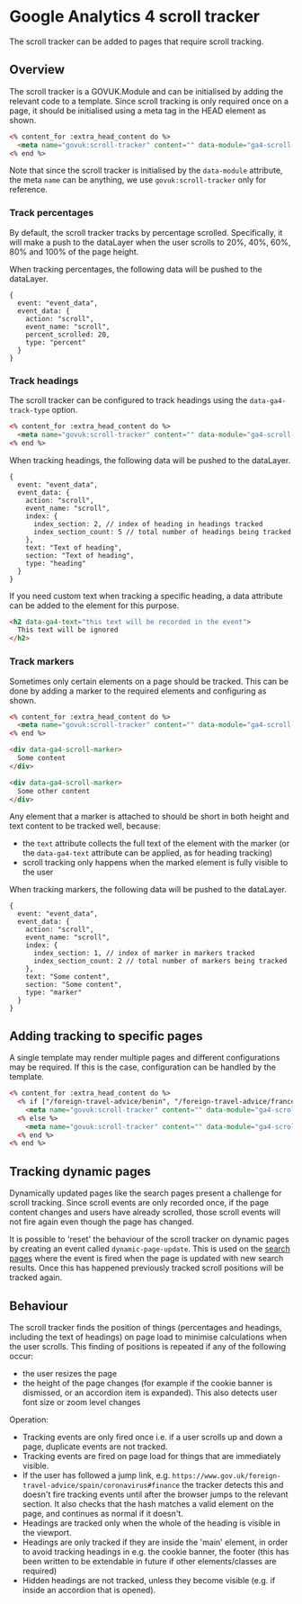 # Google Analytics 4 scroll tracker

The scroll tracker can be added to pages that require scroll tracking.

## Overview

The scroll tracker is a GOVUK.Module and can be initialised by adding the relevant code to a template. Since scroll tracking is only required once on a page, it should be initialised using a meta tag in the HEAD element as shown.

```html
<% content_for :extra_head_content do %>
  <meta name="govuk:scroll-tracker" content="" data-module="ga4-scroll-tracker"/>
<% end %>
```

Note that since the scroll tracker is initialised by the `data-module` attribute, the meta `name` can be anything, we use `govuk:scroll-tracker` only for reference.

### Track percentages

By default, the scroll tracker tracks by percentage scrolled. Specifically, it will make a push to the dataLayer when the user scrolls to 20%, 40%, 60%, 80% and 100% of the page height.

When tracking percentages, the following data will be pushed to the dataLayer.

```
{
  event: "event_data",
  event_data: {
    action: "scroll",
    event_name: "scroll",
    percent_scrolled: 20,
    type: "percent"
  }
}
```

### Track headings

The scroll tracker can be configured to track headings using the `data-ga4-track-type` option.

```html
<% content_for :extra_head_content do %>
  <meta name="govuk:scroll-tracker" content="" data-module="ga4-scroll-tracker" data-ga4-track-type="headings"/>
<% end %>
```

When tracking headings, the following data will be pushed to the dataLayer.

```
{
  event: "event_data",
  event_data: {
    action: "scroll",
    event_name: "scroll",
    index: {
      index_section: 2, // index of heading in headings tracked
      index_section_count: 5 // total number of headings being tracked
    },
    text: "Text of heading",
    section: "Text of heading",
    type: "heading"
  }
}
```

If you need custom text when tracking a specific heading, a data attribute can be added to the element for this purpose.

```HTML
<h2 data-ga4-text="this text will be recorded in the event">
  This text will be ignored
</h2>
```

### Track markers

Sometimes only certain elements on a page should be tracked. This can be done by adding a marker to the required elements and configuring as shown.

```html
<% content_for :extra_head_content do %>
  <meta name="govuk:scroll-tracker" content="" data-module="ga4-scroll-tracker" data-ga4-track-type="markers"/>
<% end %>

<div data-ga4-scroll-marker>
  Some content
</div>

<div data-ga4-scroll-marker>
  Some other content
</div>
```

Any element that a marker is attached to should be short in both height and text content to be tracked well, because:

- the `text` attribute collects the full text of the element with the marker (or the `data-ga4-text` attribute can be applied, as for heading tracking)
- scroll tracking only happens when the marked element is fully visible to the user

When tracking markers, the following data will be pushed to the dataLayer.

```
{
  event: "event_data",
  event_data: {
    action: "scroll",
    event_name: "scroll",
    index: {
      index_section: 1, // index of marker in markers tracked
      index_section_count: 2 // total number of markers being tracked
    },
    text: "Some content",
    section: "Some content",
    type: "marker"
  }
}
```

## Adding tracking to specific pages

A single template may render multiple pages and different configurations may be required. If this is the case, configuration can be handled by the template.

```html
<% content_for :extra_head_content do %>
  <% if ["/foreign-travel-advice/benin", "/foreign-travel-advice/france"].include?(content_item.base_path) %>
    <meta name="govuk:scroll-tracker" content="" data-module="ga4-scroll-tracker" data-ga4-track-type="headings" data-track-headings="['Summary']"/>
  <% else %>
    <meta name="govuk:scroll-tracker" content="" data-module="ga4-scroll-tracker"/>
  <% end %>
<% end %>
```

## Tracking dynamic pages

Dynamically updated pages like the search pages present a challenge for scroll tracking. Since scroll events are only recorded once, if the page content changes and users have already scrolled, those scroll events will not fire again even though the page has changed.

It is possible to 'reset' the behaviour of the scroll tracker on dynamic pages by creating an event called `dynamic-page-update`. This is used on the [search pages](https://github.com/alphagov/finder-frontend/pull/3129/files#diff-fe1355439297aa459f871621b4f95627ea330655c7c6eb08ef10bda7ab66c0feR510) where the event is fired when the page is updated with new search results. Once this has happened previously tracked scroll positions will be tracked again.

## Behaviour

The scroll tracker finds the position of things (percentages and headings, including the text of headings) on page load to minimise calculations when the user scrolls. This finding of positions is repeated if any of the following occur:

- the user resizes the page
- the height of the page changes (for example if the cookie banner is dismissed, or an accordion item is expanded). This also detects user font size or zoom level changes

Operation:

- Tracking events are only fired once i.e. if a user scrolls up and down a page, duplicate events are not tracked.
- Tracking events are fired on page load for things that are immediately visible.
- If the user has followed a jump link, e.g. `https://www.gov.uk/foreign-travel-advice/spain/coronavirus#finance` the tracker detects this and doesn't fire tracking events until after the browser jumps to the relevant section. It also checks that the hash matches a valid element on the page, and continues as normal if it doesn't.
- Headings are tracked only when the whole of the heading is visible in the viewport.
- Headings are only tracked if they are inside the 'main' element, in order to avoid tracking headings in e.g. the cookie banner, the footer (this has been written to be extendable in future if other elements/classes are required)
- Hidden headings are not tracked, unless they become visible (e.g. if inside an accordion that is opened).

